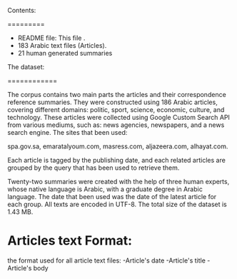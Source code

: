 
Contents:

=========
- README file: This file
.
- 183 Arabic text files (Articles).
- 21 human generated summaries 

The dataset:

============

The corpus contains two main parts the articles and their correspondence reference summaries. They were constructed using 186 Arabic articles, covering different domains: politic, sport, science, economic, culture, and technology. These articles were collected using Google Custom Search API from various mediums, such as: news agencies, newspapers, and a news search engine. The sites that been used:

spa.gov.sa,
emaratalyoum.com,
masress.com,
aljazeera.com,
alhayat.com.



Each article is tagged by the publishing date, and each related articles are grouped by the query that has been used to retrieve them.

Twenty-two summaries were created with the help of three human experts,  whose native language is Arabic, with a graduate degree in Arabic language. The date that been used was the date of the latest article for each group. All texts are encoded in UTF-8. The total size of the dataset is 1.43 MB.

Articles text Format:
=====================
the format used for all article text files: 
-Article's date
-Article's title
-Article's body


